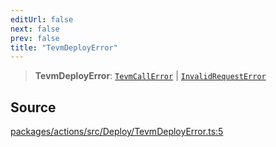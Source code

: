```yaml
---
editUrl: false
next: false
prev: false
title: "TevmDeployError"
---
```


> **TevmDeployError**: [`TevmCallError`](/reference/tevm/actions/type-aliases/tevmcallerror/) \| [`InvalidRequestError`](/reference/tevm/errors/classes/invalidrequesterror/)

## Source

[packages/actions/src/Deploy/TevmDeployError.ts:5](https://github.com/evmts/tevm-monorepo/blob/main/packages/actions/src/Deploy/TevmDeployError.ts#L5)
